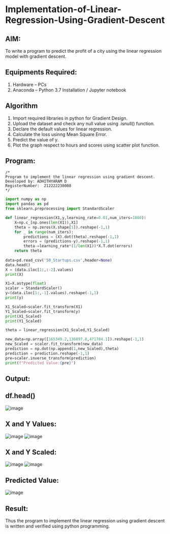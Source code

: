 # Implementation-of-Linear-Regression-Using-Gradient-Descent

## AIM:
To write a program to predict the profit of a city using the linear regression model with gradient descent.

## Equipments Required:
1. Hardware – PCs
2. Anaconda – Python 3.7 Installation / Jupyter notebook

## Algorithm
1. Import required libraries in python for Gradient Design.
2. Upload the dataset and check any null value using .isnull() function.
3. Declare the default values for linear regression.
4. Calculate the loss usinng Mean Square Error.
5. Predict the value of y.
6. Plot the graph respect to hours and scores using scatter plot function.
     
## Program:
```
/*
Program to implement the linear regression using gradient descent.
Developed by: ADHITHYARAM D
RegisterNumber:  212222230008
*/
```
```python
import numpy as np
import pandas as pd
from sklearn.preprocessing import StandardScaler

def linear_regression(X1,y,learning_rate=0.01,num_iters=1000):
    X=np.c_[np.ones(len(X1)),X1]
    theta = np.zeros(X.shape[1]).reshape(-1,1)
    for _ in range(num_iters):
        predictions = (X).dot(theta).reshape(-1,1)
        errors = (predictions-y).reshape(-1,1)
        theta-=learning_rate*(1/len(X1))*X.T.dot(errors)
    return theta
    
data=pd.read_csv('50_Startups.csv',header=None)
data.head()
X = (data.iloc[1:,:-2].values)
print(X)

X1=X.astype(float)
scaler = StandardScaler()
y=(data.iloc[1:,-1].values).reshape(-1,1)
print(y)

X1_Scaled=scaler.fit_transform(X1)
Y1_Scaled=scaler.fit_transform(y)
print(X1_Scaled)
print(Y1_Scaled)

theta = linear_regression(X1_Scaled,Y1_Scaled)

new_data=np.array([165349.2,136897.8,471784.1]).reshape(-1,1)
new_Scaled = scaler.fit_transform(new_data)
prediction = np.dot(np.append(1,new_Scaled),theta)
prediction = prediction.reshape(-1,1)
pre=scaler.inverse_transform(prediction)
print(f"Predicted Value:{pre}")
```   

## Output:
## df.head()
![image](https://github.com/Adhithyaram29D/Implementation-of-Linear-Regression-Using-Gradient-Descent/assets/119393540/ba61619c-4a51-4bc0-9e7b-e786a8667b8f)

## X and Y Values:
![image](https://github.com/Adhithyaram29D/Implementation-of-Linear-Regression-Using-Gradient-Descent/assets/119393540/27f66a3c-fc95-4fe8-ae41-cfb8f5d885c0)
![image](https://github.com/Adhithyaram29D/Implementation-of-Linear-Regression-Using-Gradient-Descent/assets/119393540/23a734d4-d18e-4e37-b36f-bb96943c9ccf)

## X and Y Scaled:
![image](https://github.com/Adhithyaram29D/Implementation-of-Linear-Regression-Using-Gradient-Descent/assets/119393540/4455cfbb-a384-479f-a52a-95bb075a24ef)
![image](https://github.com/Adhithyaram29D/Implementation-of-Linear-Regression-Using-Gradient-Descent/assets/119393540/d8d87fca-6d41-4544-8cc1-0f0423ab6b86)

## Predicted Value:
![image](https://github.com/Adhithyaram29D/Implementation-of-Linear-Regression-Using-Gradient-Descent/assets/119393540/1d0730d3-a94a-43fe-96cb-fe6b40d3cc4e)

## Result:
Thus the program to implement the linear regression using gradient descent is written and verified using python programming.
